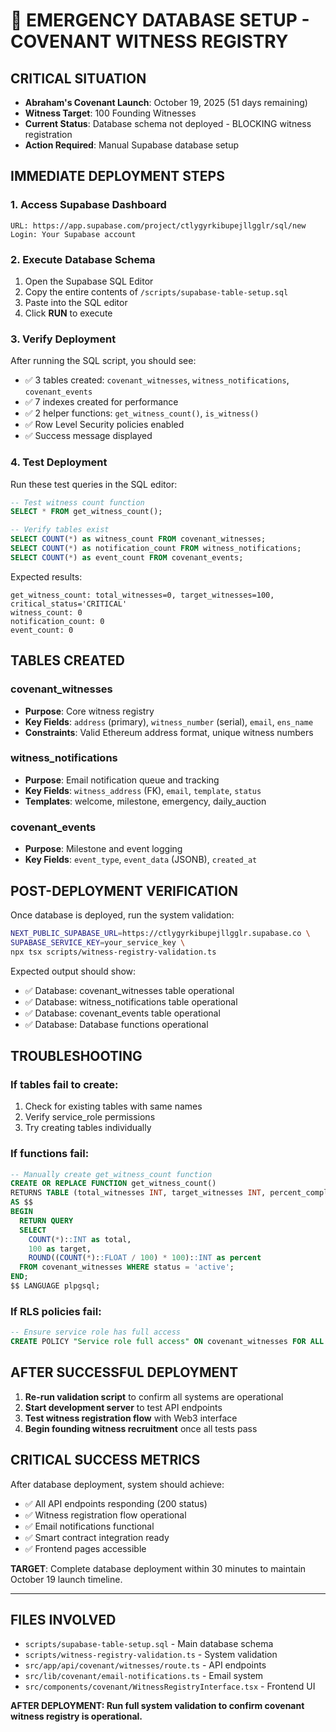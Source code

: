 # 🚨 EMERGENCY DATABASE SETUP - COVENANT WITNESS REGISTRY

## CRITICAL SITUATION
- **Abraham's Covenant Launch**: October 19, 2025 (51 days remaining)
- **Witness Target**: 100 Founding Witnesses
- **Current Status**: Database schema not deployed - BLOCKING witness registration
- **Action Required**: Manual Supabase database setup

## IMMEDIATE DEPLOYMENT STEPS

### 1. Access Supabase Dashboard
```
URL: https://app.supabase.com/project/ctlygyrkibupejllgglr/sql/new
Login: Your Supabase account
```

### 2. Execute Database Schema
1. Open the Supabase SQL Editor
2. Copy the entire contents of `/scripts/supabase-table-setup.sql`
3. Paste into the SQL editor
4. Click **RUN** to execute

### 3. Verify Deployment
After running the SQL script, you should see:
- ✅ 3 tables created: `covenant_witnesses`, `witness_notifications`, `covenant_events`
- ✅ 7 indexes created for performance
- ✅ 2 helper functions: `get_witness_count()`, `is_witness()`
- ✅ Row Level Security policies enabled
- ✅ Success message displayed

### 4. Test Deployment
Run these test queries in the SQL editor:
```sql
-- Test witness count function
SELECT * FROM get_witness_count();

-- Verify tables exist
SELECT COUNT(*) as witness_count FROM covenant_witnesses;
SELECT COUNT(*) as notification_count FROM witness_notifications;
SELECT COUNT(*) as event_count FROM covenant_events;
```

Expected results:
```
get_witness_count: total_witnesses=0, target_witnesses=100, critical_status='CRITICAL'
witness_count: 0
notification_count: 0
event_count: 0
```

## TABLES CREATED

### covenant_witnesses
- **Purpose**: Core witness registry
- **Key Fields**: `address` (primary), `witness_number` (serial), `email`, `ens_name`
- **Constraints**: Valid Ethereum address format, unique witness numbers

### witness_notifications
- **Purpose**: Email notification queue and tracking
- **Key Fields**: `witness_address` (FK), `email`, `template`, `status`
- **Templates**: welcome, milestone, emergency, daily_auction

### covenant_events
- **Purpose**: Milestone and event logging
- **Key Fields**: `event_type`, `event_data` (JSONB), `created_at`

## POST-DEPLOYMENT VERIFICATION

Once database is deployed, run the system validation:
```bash
NEXT_PUBLIC_SUPABASE_URL=https://ctlygyrkibupejllgglr.supabase.co \
SUPABASE_SERVICE_KEY=your_service_key \
npx tsx scripts/witness-registry-validation.ts
```

Expected output should show:
- ✅ Database: covenant_witnesses table operational
- ✅ Database: witness_notifications table operational  
- ✅ Database: covenant_events table operational
- ✅ Database: Database functions operational

## TROUBLESHOOTING

### If tables fail to create:
1. Check for existing tables with same names
2. Verify service_role permissions
3. Try creating tables individually

### If functions fail:
```sql
-- Manually create get_witness_count function
CREATE OR REPLACE FUNCTION get_witness_count()
RETURNS TABLE (total_witnesses INT, target_witnesses INT, percent_complete INT)
AS $$
BEGIN
  RETURN QUERY
  SELECT 
    COUNT(*)::INT as total,
    100 as target,
    ROUND((COUNT(*)::FLOAT / 100) * 100)::INT as percent
  FROM covenant_witnesses WHERE status = 'active';
END;
$$ LANGUAGE plpgsql;
```

### If RLS policies fail:
```sql
-- Ensure service role has full access
CREATE POLICY "Service role full access" ON covenant_witnesses FOR ALL USING (auth.role() = 'service_role');
```

## AFTER SUCCESSFUL DEPLOYMENT

1. **Re-run validation script** to confirm all systems are operational
2. **Start development server** to test API endpoints
3. **Test witness registration flow** with Web3 interface
4. **Begin founding witness recruitment** once all tests pass

## CRITICAL SUCCESS METRICS

After database deployment, system should achieve:
- ✅ All API endpoints responding (200 status)
- ✅ Witness registration flow operational
- ✅ Email notifications functional
- ✅ Smart contract integration ready
- ✅ Frontend pages accessible

**TARGET**: Complete database deployment within 30 minutes to maintain October 19 launch timeline.

---

## FILES INVOLVED
- `scripts/supabase-table-setup.sql` - Main database schema
- `scripts/witness-registry-validation.ts` - System validation
- `src/app/api/covenant/witnesses/route.ts` - API endpoints
- `src/lib/covenant/email-notifications.ts` - Email system
- `src/components/covenant/WitnessRegistryInterface.tsx` - Frontend UI

**AFTER DEPLOYMENT: Run full system validation to confirm covenant witness registry is operational.**